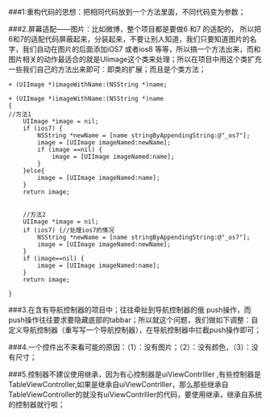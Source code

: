 ###1:重构代码的思想：把相同代码放到一个方法里面，不同代码变为参数；


###2.屏幕适配——图片：比如微博，整个项目都是要做6 和7 的适配的， 所以把6和7的适配代码屏蔽起来，分装起来，不要让别人知道，我们只要知道图片的名字，我们自动在图片的后面添加iOS7 或者ios8 等等，所以搞一个方法出来，而和图片相关的动作最适合的就是UIimage这个类来处理；所以在项目中用这个类扩充一些我们自己的方法出来即可：即类的扩展；而且是个类方法；
```
+ (UIImage *)imageWithName:(NSString *)name;

```
```
+ (UIImage *)imageWithName:(NSString *)name
{
//方法1
    UIImage *image = nil;
    if (ios7) {
        NSString *newName = [name stringByAppendingString:@"_os7"];
        image = [UIImage imageNamed:newName];
        if (image ==nil) {
            image = [UIImage imageNamed:name];
        }
    }else{
        image = [UIImage imageNamed:name];
    }
    return image;
    
    
    //方法2
    UIImage *image = nil;
    if (ios7) {//处理ios7的情况
        NSString *newName = [name stringByAppendingString:@"_os7"];
        image = [UIImage imageNamed:newName];
    }
    if (image==nil) {
        image = [UIImage imageNamed:name];
    }
    return image;
    
}

```


###3.在含有导航控制器的项目中；往往牵扯到导航控制器的俄 push操作，而push操作往往要求要隐藏底部的tabbar；所以就这个问题，我们做如下调整：自定义导航控制器（重写写一个导航控制器），在导航控制器中拦截push操作即可；


###4.一个控件出不来看可能的原因：（1）：没有图片；（2）：没有颜色，（3）：没有尺寸；

###5.控制器不建议使用继承，因为有心控制器是uiViewContrlller ,有些控制器是TableViewController,如果是继承自uiViewContrlller，那么那些继承自TableViewController的就没有uiViewContrlller的代码，要使用继承，继承自系统的控制器就行啦；
                                           